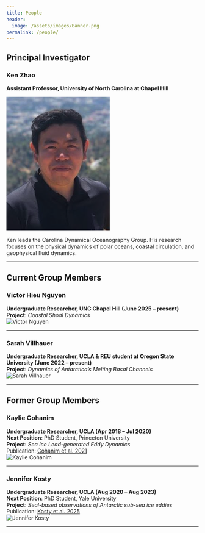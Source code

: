 ```yaml
---
title: People
header:
  image: /assets/images/Banner.png
permalink: /people/
---
```


## Principal Investigator

### Ken Zhao
**Assistant Professor, University of North Carolina at Chapel Hill**  

<img src="../assets/images/Zhao_profile2.png" alt="Ken Zhao" class="profile-img">

Ken leads the Carolina Dynamical Oceanography Group. His research focuses on the physical dynamics of polar oceans, coastal circulation, and geophysical fluid dynamics.

---

## Current Group Members

### Victor Hieu Nguyen  
**Undergraduate Researcher, UNC Chapel Hill (June 2025 – present)**  
**Project**: *Coastal Shoal Dynamics*  
![Victor Nguyen](../assets/images/victor_photo.jpg) <!-- Placeholder -->

---

### Sarah Villhauer  
**Undergraduate Researcher, UCLA & REU student at Oregon State University (June 2022 – present)**  
**Project**: *Dynamics of Antarctica’s Melting Basal Channels*  
![Sarah Villhauer](../assets/images/sarah_photo.jpg) <!-- Placeholder -->

---

## Former Group Members

### Kaylie Cohanim  
**Undergraduate Researcher, UCLA (Apr 2018 – Jul 2020)**  
**Next Position**: PhD Student, Princeton University  
**Project**: *Sea Ice Lead-generated Eddy Dynamics*  
Publication: [Cohanim et al. 2021](https://journals.ametsoc.org/view/journals/phoc/51/10/JPO-D-20-0169.1.xml)  
![Kaylie Cohanim](../assets/images/kaylie_photo.jpg) <!-- Placeholder -->

---

### Jennifer Kosty  
**Undergraduate Researcher, UCLA (Aug 2020 – Aug 2023)**  
**Next Position**: PhD Student, Yale University  
**Project**: *Seal-based observations of Antarctic sub-sea ice eddies*  
Publication: [Kosty et al. 2025](https://agupubs.onlinelibrary.wiley.com/doi/pdfdirect/10.1029/2024JC021781)  
![Jennifer Kosty](../assets/images/jennifer_photo.jpg) <!-- Placeholder -->

---

